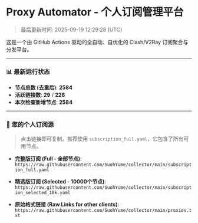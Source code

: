 # Proxy Automator - 个人订阅管理平台
> 最后更新时间: 2025-09-19 12:29:28 (UTC)

这是一个由 GitHub Actions 驱动的全自动、自优化的 Clash/V2Ray 订阅聚合与分发平台。

---
### 📊 **最新运行状态**
- **节点总数 (去重后)**: **2584**
- **活跃链接数**: **29** / **226**
- **本次检查新增节点**: **2584**

---

### 🚀 **您的个人订阅源**

> 点击链接即可复制。推荐使用 `subscription_full.yaml`，它包含了所有可用节点。

- **完整版订阅 (Full - 全部节点)**:
``https://raw.githubusercontent.com/SuohYume/collector/main/subscription_full.yaml``

- **精选版订阅 (Selected - 10000个节点)**:
``https://raw.githubusercontent.com/SuohYume/collector/main/subscription_selected_10k.yaml``

- **原始格式链接 (Raw Links for other clients)**:
``https://raw.githubusercontent.com/SuohYume/collector/main/proxies.txt``
